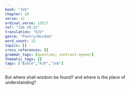 ```yaml
---
book: "Job"
chapter: 28
verse: 12
ordinal_verse: 13517
ref: "Job 28:12"
translation: "KJV"
genre: "Poetry/Wisdom"
word_count: 13
topics: []
cross_references: []
grammar_tags: [question, contrast-opener]
thematic_tags: []
tags: ["Bible","KJV","Job"]
---
```

But where shall wisdom be found? and where is the place of understanding?
